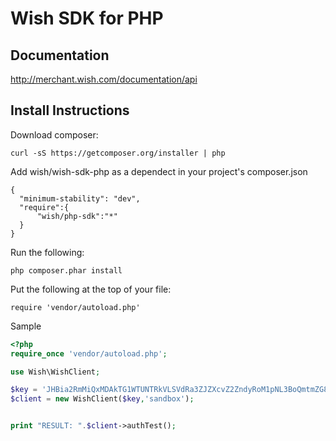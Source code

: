 # Wish SDK for PHP

## Documentation

http://merchant.wish.com/documentation/api

## Install Instructions

Download composer:

````
curl -sS https://getcomposer.org/installer | php
````

Add wish/wish-sdk-php as a dependect in your project's composer.json

````
{
  "minimum-stability": "dev",
  "require":{
      "wish/php-sdk":"*"
  }
}
````

Run the following:
````
php composer.phar install
````


Put the following at the top of your file:

````
require 'vendor/autoload.php'
````

Sample
````php
<?php 
require_once 'vendor/autoload.php';

use Wish\WishClient;

$key = 'JHBia2RmMiQxMDAkTG1WTUNTRkVLSVdRa3ZJZXcvZ2ZndyRoM1pNL3BoQmtmZG8vbnlRWFl0WE1XWnozMjA=';
$client = new WishClient($key,'sandbox');


print "RESULT: ".$client->authTest();
````
